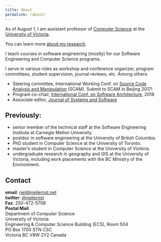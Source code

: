 ```yaml
---
title: About
permalink: /about/
---
```


<!-- <img src="/images/neil-ernst-small.jpg" alt="My profile pic" class="l-img">
 -->
As of August 1, I am assistant professor of [Computer Science](http://www.uvic.ca/engineering/computerscience/index.php) at the [University of Victoria](http://www.uvic.ca).

You can learn more [about my research](/research).

I teach courses in software engineering (mostly) for our Software Engineering and Computer Science programs. 

I serve in various roles as workshop and conference organizer, program committees, student supervision, journal reviews, etc. Among others:

* Steering committee, International Working Conf. on [Source Code Analysis and Manipulation](http://www.ieee-scam.org) (SCAM). Submit to SCAM in Beijing 2017!
* Program co-chair, [International Conf. on Software Architecture](http://icsa-conferences.org), 2018
* Associate editor, [Journal of Systems and Software](https://www.journals.elsevier.com/journal-of-systems-and-software)

## Previously:

* senior member of the technical staff at the Software Engineering Institute at Carnegie Mellon University.
* postdoc in software engineering at the University of British Columbia.
* PhD student in Computer Science at the University of Toronto.
* master’s student in Computer Science at the University of Victoria.
* undergraduate research in geography and GIS at the University of Victoria, including work placements with the BC Ministry of the Environment.

## Contact
**email**: [neil@neilernst.net](mailto:neil@neilernst.net)<br/>
**twitter**: [@neilernst](https://twitter.com/neilernst)<br/>
**Fax**:  250-472-5708<br/>
**Postal Mail**:<br/>
Department of Computer Science<br/>
University of Victoria<br/>
Engineering & Computer Science Building (ECS), Room 504<br/>
PO Box 1700 STN CSC<br/>
Victoria BC V8W 2Y2 Canada
